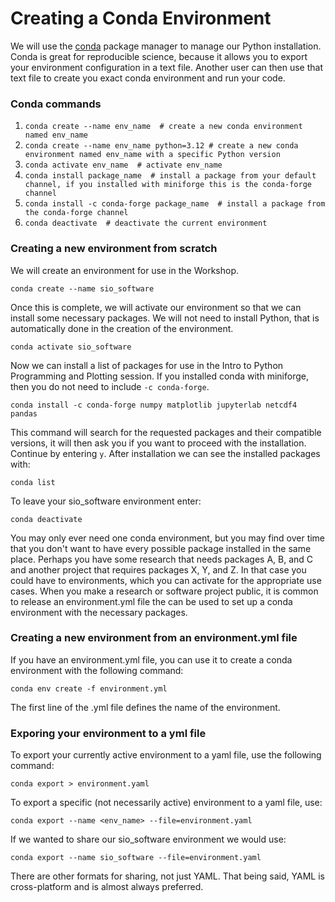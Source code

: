 # Creating a Conda Environment

We will use the [conda](https://docs.conda.io/projects/conda/en/latest/user-guide/tasks/manage-environments.html#sharing-an-environment) package manager to manage our Python installation. Conda is great for reproducible science, because it allows you to export your environment configuration in a text file. Another user can then use that text file to create you exact conda environment and run your code.

### Conda commands

1) `conda create --name env_name  # create a new conda environment named env_name`  
2) `conda create --name env_name python=3.12 # create a new conda environment named env_name with a specific Python version`  
3) `conda activate env_name  # activate env_name`  
4) `conda install package_name  # install a package from your default channel, if you installed with miniforge this is the conda-forge channel`  
5) `conda install -c conda-forge package_name  # install a package from the conda-forge channel`  
6) `conda deactivate  # deactivate the current environment`  

### Creating a new environment from scratch

We will create an environment for use in the Workshop.

`conda create --name sio_software`

Once this is complete, we will activate our environment so that we can install some necessary packages. We will not need to install Python, that is automatically done in the creation of the environment.

`conda activate sio_software`

Now we can install a list of packages for use in the Intro to Python Programming and Plotting session. If you installed conda with miniforge, then you do not need to include `-c conda-forge`.

`conda install -c conda-forge numpy matplotlib jupyterlab netcdf4 pandas`

This command will search for the requested packages and their compatible versions, it will then ask you if you want to proceed with the installation. Continue by entering `y`. After installation we can see the installed packages with:

`conda list` 

To leave your sio_software environment enter:

`conda deactivate`

You may only ever need one conda environment, but you may find over time that you don't want to have every possible package installed in the same place. Perhaps you have some research that needs packages A, B, and C and another project that requires packages X, Y, and Z. In that case you could have to environments, which you can activate for the appropriate use cases. When you make a research or software project public, it is common to release an environment.yml file the can be used to set up a conda environment with the necessary packages.

### Creating a new environment from an environment.yml file

If you have an environment.yml file, you can use it to create a conda environment with the following command:

`conda env create -f environment.yml`

The first line of the .yml file defines the name of the environment. 

### Exporing your environment to a yml file

To export your currently active environment to a yaml file, use the following command:

`conda export > environment.yaml`

To export a specific (not necessarily active) environment to a yaml file, use:

`conda export --name <env_name> --file=environment.yaml`

If we wanted to share our sio_software environment we would use:

`conda export --name sio_software --file=environment.yaml`

There are other formats for sharing, not just YAML. That being said, YAML is cross-platform and is almost always preferred.
